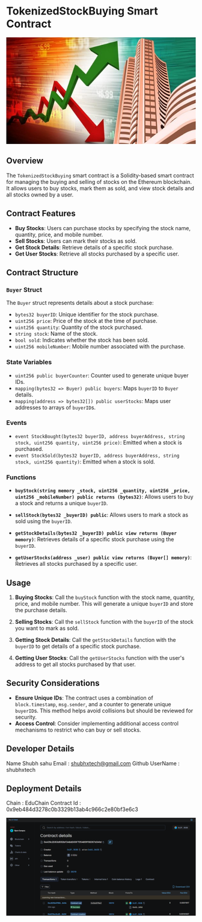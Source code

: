 # TokenizedStockBuying Smart Contract


![ Details](desc.jpeg)


## Overview

The `TokenizedStockBuying` smart contract is a Solidity-based smart contract for managing the buying and selling of stocks on the Ethereum blockchain. It allows users to buy stocks, mark them as sold, and view stock details and all stocks owned by a user.

## Contract Features

- **Buy Stocks**: Users can purchase stocks by specifying the stock name, quantity, price, and mobile number.
- **Sell Stocks**: Users can mark their stocks as sold.
- **Get Stock Details**: Retrieve details of a specific stock purchase.
- **Get User Stocks**: Retrieve all stocks purchased by a specific user.

## Contract Structure

### `Buyer` Struct

The `Buyer` struct represents details about a stock purchase:
- `bytes32 buyerID`: Unique identifier for the stock purchase.
- `uint256 price`: Price of the stock at the time of purchase.
- `uint256 quantity`: Quantity of the stock purchased.
- `string stock`: Name of the stock.
- `bool sold`: Indicates whether the stock has been sold.
- `uint256 mobileNumber`: Mobile number associated with the purchase.

### State Variables

- `uint256 public buyerCounter`: Counter used to generate unique buyer IDs.
- `mapping(bytes32 => Buyer) public buyers`: Maps `buyerID` to `Buyer` details.
- `mapping(address => bytes32[]) public userStocks`: Maps user addresses to arrays of `buyerID`s.

### Events

- `event StockBought(bytes32 buyerID, address buyerAddress, string stock, uint256 quantity, uint256 price)`: Emitted when a stock is purchased.
- `event StockSold(bytes32 buyerID, address buyerAddress, string stock, uint256 quantity)`: Emitted when a stock is sold.

### Functions

- **`buyStock(string memory _stock, uint256 _quantity, uint256 _price, uint256 _mobileNumber) public returns (bytes32)`**:
  Allows users to buy a stock and returns a unique `buyerID`.

- **`sellStock(bytes32 _buyerID) public`**:
  Allows users to mark a stock as sold using the `buyerID`.

- **`getStockDetails(bytes32 _buyerID) public view returns (Buyer memory)`**:
  Retrieves details of a specific stock purchase using the `buyerID`.

- **`getUserStocks(address _user) public view returns (Buyer[] memory)`**:
  Retrieves all stocks purchased by a specific user.

## Usage

1. **Buying Stocks**:
   Call the `buyStock` function with the stock name, quantity, price, and mobile number. This will generate a unique `buyerID` and store the purchase details.

2. **Selling Stocks**:
   Call the `sellStock` function with the `buyerID` of the stock you want to mark as sold.

3. **Getting Stock Details**:
   Call the `getStockDetails` function with the `buyerID` to get details of a specific stock purchase.

4. **Getting User Stocks**:
   Call the `getUserStocks` function with the user's address to get all stocks purchased by that user.

## Security Considerations

- **Ensure Unique IDs**: The contract uses a combination of `block.timestamp`, `msg.sender`, and a counter to generate unique `buyerID`s. This method helps avoid collisions but should be reviewed for security.
- **Access Control**: Consider implementing additional access control mechanisms to restrict who can buy or sell stocks.

## Developer Details

Name Shubh sahu
Email : shubhxtech@gmail.com
Github UserName : shubhxtech

## Deployment Details
Chain : EduChain
Contract Id : 0x9eb484d3278c0b3329b13ab4c966c2e80bf3e6c3

![Contract Details](image.png)
